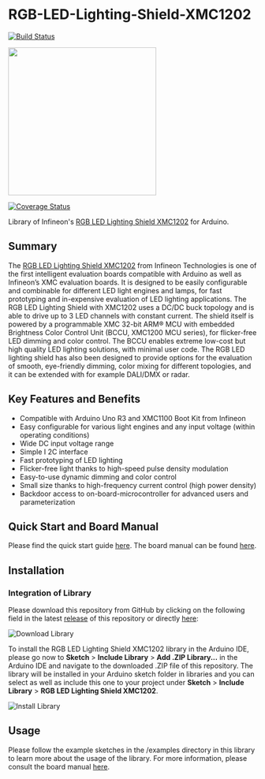 # RGB-LED-Lighting-Shield-XMC1202

[![Build Status](https://travis-ci.org/Infineon/RGB-LED-Lighting-Shield-XMC1202.svg?branch=master)](https://travis-ci.org/Infineon/RGB-LED-Lighting-Shield-XMC1202)

<img src="https://www.infineon.com/export/sites/default/media/products/Microcontrollers/RGB_LED_Shield_with_XMC1202_plain.jpg_1716340521.jpg" width="300">

[![Coverage Status](https://coveralls.io/repos/github/Infineon/RGB-LED-Lighting-Shield-XMC1202/badge.svg?branch=master)](https://coveralls.io/github/Infineon/RGB-LED-Lighting-Shield-XMC1202?branch=master)

Library of Infineon's [RGB LED Lighting Shield XMC1202](https://www.infineon.com/cms/de/product/evaluation-boards/kit_led_xmc1202_as_01/) for Arduino.

## Summary
The [RGB LED Lighting Shield XMC1202](https://www.infineon.com/cms/de/product/evaluation-boards/kit_led_xmc1202_as_01/) from Infineon Technologies is one of the first intelligent evaluation boards compatible with Arduino as well as Infineon’s XMC evaluation boards. It is designed to be easily configurable and combinable for different LED light engines and lamps, for fast prototyping and in-expensive evaluation of LED lighting applications. 
The RGB LED Lighting Shield with XMC1202 uses a DC/DC buck topology and is able to drive up to 3 LED channels with constant current. The shield itself is powered by a programmable XMC 32-bit ARM® MCU with embedded Brightness Color Control Unit (BCCU, XMC1200 MCU series), for flicker-free LED dimming and color control. 
The BCCU enables extreme low-cost but high quality LED lighting solutions, with minimal user code. The RGB LED lighting shield has also been designed to provide options for the evaluation of smooth, eye-friendly dimming, color mixing for different topologies, and it can be extended with for example DALI/DMX or radar.

## Key Features and Benefits
* Compatible with Arduino Uno R3 and XMC1100 Boot Kit from Infineon
* Easy configurable for various light engines and any input voltage (within operating conditions)
* Wide DC input voltage range
* Simple I 2C interface
* Fast prototyping of LED lighting
* Flicker-free light thanks to high-speed pulse density modulation
* Easy-to-use dynamic dimming and color control
* Small size thanks to high-frequency current control (high power density)
* Backdoor access to on-board-microcontroller for advanced users and parameterization

## Quick Start and Board Manual
Please find the quick start guide [here](https://www.infineon.com/dgdl/Infineon-Quick_Start_Guide_RGB_LED_Lighting_Shield_with_XMC1202_for_Arduino.pdf-GS-v01_00-EN.pdf?fileId=5546d46249be182c0149cceef31d7373). The board manual can be found [here](https://www.infineon.com/dgdl/Infineon-Board_Manual_-_XMC1202_-_RGB_LED_Lighting_Shield_with_XMC1202_for_Arduino_-_v1_0-UM-v01_00-EN.pdf?fileId=5546d46249be182c0149ccca3860734d).

## Installation

### Integration of Library
Please download this repository from GitHub by clicking on the following field in the latest [release](https://github.com/Infineon/RGB-LED-Lighting-Shield-XMC1202/releases) of this repository or directly [here](https://github.com/Infineon/RGB-LED-Lighting-Shield-XMC1202/releases/download/v1.0.0/RGB-LED-Lighting-Shield-XMC1202.zip):

![Download Library](https://raw.githubusercontent.com/infineon/assets/master/Pictures/Releases_Generic.jpg)

To install the RGB LED Lighting Shield XMC1202 library in the Arduino IDE, please go now to **Sketch** > **Include Library** > **Add .ZIP Library...** in the Arduino IDE and navigate to the downloaded .ZIP file of this repository. The library will be installed in your Arduino sketch folder in libraries and you can select as well as include this one to your project under **Sketch** > **Include Library** > **RGB LED Lighting Shield XMC1202**.

![Install Library](https://raw.githubusercontent.com/infineon/assets/master/Pictures/Library_Install_ZIP.png)

## Usage
Please follow the example sketches in the /examples directory in this library to learn more about the usage of the library. For more information, please consult the board manual [here](https://www.infineon.com/dgdl/Infineon-Board_Manual_-_XMC1202_-_RGB_LED_Lighting_Shield_with_XMC1202_for_Arduino_-_v1_0-UM-v01_00-EN.pdf?fileId=5546d46249be182c0149ccca3860734d).
